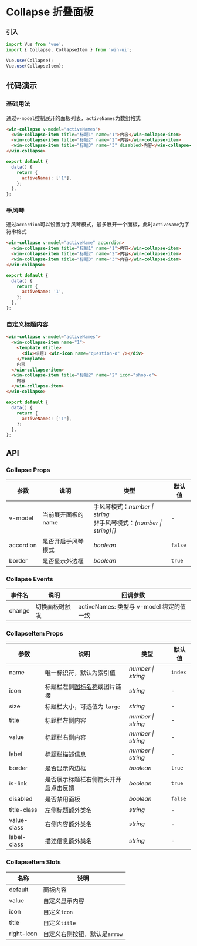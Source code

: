 # Collapse 折叠面板

### 引入

```js
import Vue from 'vue';
import { Collapse, CollapseItem } from 'win-ui';

Vue.use(Collapse);
Vue.use(CollapseItem);
```

## 代码演示

### 基础用法

通过`v-model`控制展开的面板列表，`activeNames`为数组格式

```html
<win-collapse v-model="activeNames">
  <win-collapse-item title="标题1" name="1">内容</win-collapse-item>
  <win-collapse-item title="标题2" name="2">内容</win-collapse-item>
  <win-collapse-item title="标题3" name="3" disabled>内容</win-collapse-item>
</win-collapse>
```

```js
export default {
  data() {
    return {
      activeNames: ['1'],
    };
  },
};
```

### 手风琴

通过`accordion`可以设置为手风琴模式，最多展开一个面板，此时`activeName`为字符串格式

```html
<win-collapse v-model="activeName" accordion>
  <win-collapse-item title="标题1" name="1">内容</win-collapse-item>
  <win-collapse-item title="标题2" name="2">内容</win-collapse-item>
  <win-collapse-item title="标题3" name="3">内容</win-collapse-item>
</win-collapse>
```

```js
export default {
  data() {
    return {
      activeName: '1',
    };
  },
};
```

### 自定义标题内容

```html
<win-collapse v-model="activeNames">
  <win-collapse-item name="1">
    <template #title>
      <div>标题1 <win-icon name="question-o" /></div>
    </template>
    内容
  </win-collapse-item>
  <win-collapse-item title="标题2" name="2" icon="shop-o">
    内容
  </win-collapse-item>
</win-collapse>
```

```js
export default {
  data() {
    return {
      activeNames: ['1'],
    };
  },
};
```

## API

### Collapse Props

| 参数 | 说明 | 类型 | 默认值 |
| --- | --- | --- | --- |
| v-model | 当前展开面板的 name | 手风琴模式：_number \| string_<br>非手风琴模式：_(number \| string)[]_ | - |
| accordion | 是否开启手风琴模式 | _boolean_ | `false` |
| border | 是否显示外边框 | _boolean_ | `true` |

### Collapse Events

| 事件名 | 说明           | 回调参数                                 |
| ------ | -------------- | ---------------------------------------- |
| change | 切换面板时触发 | activeNames: 类型与 v-model 绑定的值一致 |

### CollapseItem Props

| 参数 | 说明 | 类型 | 默认值 |
| --- | --- | --- | --- |
| name | 唯一标识符，默认为索引值 | _number \| string_ | `index` |
| icon | 标题栏左侧[图标名称](#/zh-CN/icon)或图片链接 | _string_ | - |
| size | 标题栏大小，可选值为 `large` | _string_ | - |
| title | 标题栏左侧内容 | _number \| string_ | - |
| value | 标题栏右侧内容 | _number \| string_ | - |
| label | 标题栏描述信息 | _number \| string_ | - |
| border | 是否显示内边框 | _boolean_ | `true` |
| is-link | 是否展示标题栏右侧箭头并开启点击反馈 | _boolean_ | `true` |
| disabled | 是否禁用面板 | _boolean_ | `false` |
| title-class | 左侧标题额外类名 | _string_ | - |
| value-class | 右侧内容额外类名 | _string_ | - |
| label-class | 描述信息额外类名 | _string_ | - |

### CollapseItem Slots

| 名称       | 说明                          |
| ---------- | ----------------------------- |
| default    | 面板内容                      |
| value      | 自定义显示内容                |
| icon       | 自定义`icon`                  |
| title      | 自定义`title`                 |
| right-icon | 自定义右侧按钮，默认是`arrow` |
